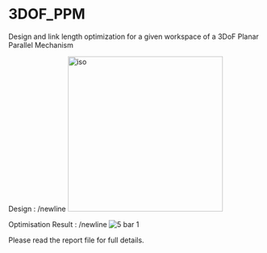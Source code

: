 # 3DOF_PPM
Design and link length optimization for a given workspace of a 3DoF Planar Parallel Mechanism

Design : /newline
<img width="307" alt="iso" src="https://user-images.githubusercontent.com/51901508/176871686-3b82be1b-de04-46c4-9994-946e00a3cd31.PNG">

Optimisation Result : /newline
![5 bar 1](https://user-images.githubusercontent.com/51901508/176871794-9f2a9e83-f9b1-407b-8b09-f8e7f7d65c4d.jpeg)

Please read the report file for full details.
